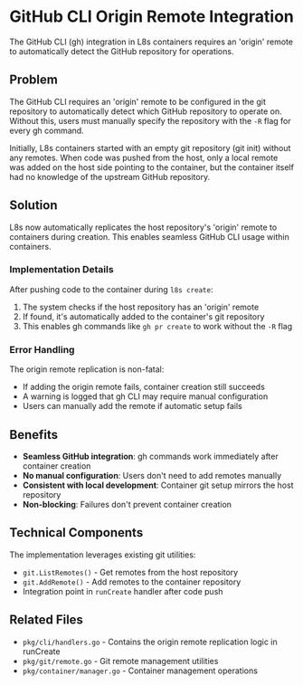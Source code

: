 # GitHub CLI Origin Remote Integration

The GitHub CLI (gh) integration in L8s containers requires an 'origin' remote to automatically detect the GitHub repository for operations.

## Problem

The GitHub CLI requires an 'origin' remote to be configured in the git repository to automatically detect which GitHub repository to operate on. Without this, users must manually specify the repository with the `-R` flag for every gh command.

Initially, L8s containers started with an empty git repository (git init) without any remotes. When code was pushed from the host, only a local remote was added on the host side pointing to the container, but the container itself had no knowledge of the upstream GitHub repository.

## Solution

L8s now automatically replicates the host repository's 'origin' remote to containers during creation. This enables seamless GitHub CLI usage within containers.

### Implementation Details

After pushing code to the container during `l8s create`:
1. The system checks if the host repository has an 'origin' remote
2. If found, it's automatically added to the container's git repository
3. This enables gh commands like `gh pr create` to work without the `-R` flag

### Error Handling

The origin remote replication is non-fatal:
- If adding the origin remote fails, container creation still succeeds
- A warning is logged that gh CLI may require manual configuration
- Users can manually add the remote if automatic setup fails

## Benefits

- **Seamless GitHub integration**: gh commands work immediately after container creation
- **No manual configuration**: Users don't need to add remotes manually
- **Consistent with local development**: Container git setup mirrors the host repository
- **Non-blocking**: Failures don't prevent container creation

## Technical Components

The implementation leverages existing git utilities:
- `git.ListRemotes()` - Get remotes from the host repository
- `git.AddRemote()` - Add remotes to the container repository
- Integration point in `runCreate` handler after code push

## Related Files
- `pkg/cli/handlers.go` - Contains the origin remote replication logic in runCreate
- `pkg/git/remote.go` - Git remote management utilities
- `pkg/container/manager.go` - Container management operations